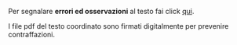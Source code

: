 Per segnalare **errori ed osservazioni** al testo
fai click [qui](https://docs.google.com/forms/d/e/1FAIpQLSdM8WQUdO2iEXVh2g05Iy0_ei-EWHt2su8bp85VxtXrbOJ2sA/viewform).

I file pdf del testo coordinato sono firmati digitalmente per prevenire contraffazioni.

